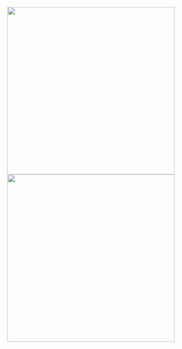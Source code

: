 [<img align="left" width="390" src="https://gist.githubusercontent.com/MRtecno98/c3da7c4610a5d1221770ac8e98478965/raw/general.svg">](#)
[<img align="left" width="390" src="https://gist.githubusercontent.com/MRtecno98/c3da7c4610a5d1221770ac8e98478965/raw/medias.svg">](#)

<!-- [<img align="left" width="390" src="https://gist.githubusercontent.com/MRtecno98/c3da7c4610a5d1221770ac8e98478965/raw/habits.svg">](#) -->
<!-- [<img align="right" width="390" src="https://gist.githubusercontent.com/MRtecno98/c3da7c4610a5d1221770ac8e98478965/raw/achievements.svg">](#) -->
